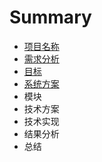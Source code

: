 # Summary

* [项目名称](README.md)
* [需求分析](1xu-qiu-fen-xi.md)
* [目标](mu-biao.md)
* [系统方案](xi-tong-fang-an.md)
* 模块
* 技术方案
* 技术实现
* 结果分析
* 总结

